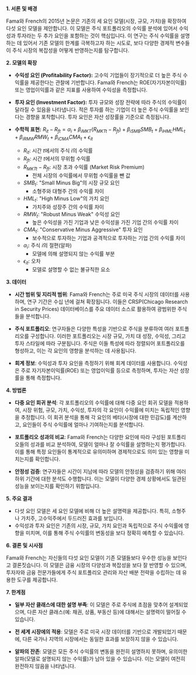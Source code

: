 **1. 서론 및 배경**

Fama와 French의 2015년 논문은 기존의 세 요인 모델(시장, 규모, 가치)을 확장하여 다섯 요인 모델을 제안합니다. 이 모델은 주식 포트폴리오의 수익률 분석에 있어서 수익성과 투자라는 두 추가 요인을 포함하는 것이 핵심입니다. 이 연구는 주식 수익률을 설명하는 데 있어서 기존 모델의 한계를 극복하고자 하는 시도로, 보다 다양한 경제적 변수들이 주식 시장의 복잡성을 어떻게 반영하는지를 탐구합니다.

**2. 모델의 확장**

- **수익성 요인 (Profitability Factor):** 고수익 기업들이 장기적으로 더 높은 주식 수익률을 제공한다는 관찰에 기반합니다. Fama와 French는 ROE(자기자본이익률) 또는 영업이익률과 같은 지표를 사용하여 수익성을 측정합니다.
  
- **투자 요인 (Investment Factor):** 투자 규모와 성장 전략에 따라 주식의 수익률이 달라질 수 있음을 나타냅니다. 적은 투자를 하는 기업이 더 높은 주식 수익률을 보인다는 경향을 포착합니다. 투자 요인은 자산 성장률을 기준으로 측정됩니다.

- **수학적 표현:** $R_{it} - R_{ft} = \alpha_i + \beta_{iMKT}(R_{MKTt} - R_{ft}) + \beta_{iSMB}SMB_t + \beta_{iHML}HML_t + \beta_{iRMW}RMW_t + \beta_{iCMA}CMA_t + \epsilon_{it}$
	- $R_{it}$: 시간 $t$에서의 주식 $i$의 수익률
	- $R_{ft}$: 시간 $t$에서의 무위험 수익률
	- $R_{MKTt} - R_{ft}$: 시장 초과 수익률 (Market Risk Premium)
		- 전체 시장의 수익률에서 무위험 수익률을 뺀 값
	- $SMB_t$: "Small Minus Big"의 시장 규모 요인 
		- 소형주와 대형주 간의 수익률 차이
	- $HML_t$: "High Minus Low"의 가치 요인 
		- 가치주와 성장주 간의 수익률 차이
	- $RMW_t$: "Robust Minus Weak" 수익성 요인
		- 높은 수익성을 가진 기업과 낮은 수익성을 가진 기업 간의 수익률 차이
	- $CMA_t$: "Conservative Minus Aggressive" 투자 요인
		- 보수적으로 투자하는 기업과 공격적으로 투자하는 기업 간의 수익률 차이
	- $\alpha_i$: 주식 $i$의 절편(알파)
		- 모델에 의해 설명되지 않는 수익률 부분
	- $\epsilon_{it}$: 오차 
		- 모델로 설명할 수 없는 불규칙한 요소

**3. 데이터**

- **시간 범위 및 지리적 범위**: Fama와 French는 주로 미국 주식 시장의 데이터를 사용하며, 연구 기간은 수십 년에 걸쳐 확장됩니다. 이들은 CRSP(Chicago Research in Security Prices) 데이터베이스를 주요 데이터 소스로 활용하여 광범위한 주식들을 분석합니다.

- **주식 포트폴리오**: 연구자들은 다양한 특성을 기반으로 주식을 분류하여 여러 포트폴리오를 구성합니다. 이러한 포트폴리오는 시장 규모, 가치 대 성장, 수익성, 그리고 투자 스타일에 따라 구분됩니다. 주식은 이들 특성에 따라 정렬되어 포트폴리오를 형성하고, 이는 각 요인의 영향을 분석하는 데 사용됩니다.

- **회계 정보**: 수익성과 투자 요인을 측정하기 위해 회계 데이터를 사용합니다. 수익성은 주로 자기자본이익률(ROE) 또는 영업이익률 등으로 측정하며, 투자는 자산 성장률을 통해 측정합니다.

**4. 방법론**

- **다중 요인 회귀 분석**: 각 포트폴리오의 수익률에 대해 다중 요인 회귀 모델을 적용하여, 시장 위험, 규모, 가치, 수익성, 투자의 각 요인이 수익률에 미치는 독립적인 영향을 추정합니다. 이 회귀 분석을 통해 각 요인의 베타(시장에 대한 민감도)를 계산하고, 요인들이 주식 수익률에 얼마나 기여하는지를 분석합니다.

- **포트폴리오 성과의 비교**: Fama와 French는 다양한 요인에 따라 구성된 포트폴리오들의 성과를 비교 분석하여, 모델이 얼마나 잘 수익률을 설명하는지 평가합니다. 이를 통해 특정 요인들이 통계적으로 유의미하며 경제적으로도 의미 있는 영향을 미치는지를 확인합니다.

- **안정성 검증**: 연구자들은 시간이 지남에 따라 모델의 안정성을 검증하기 위해 여러 하위 기간에 대한 분석도 수행합니다. 이는 모델이 다양한 경제 상황에서도 일관된 성능을 보이는지를 확인하기 위함입니다.

**5. 주요 결과**

- 다섯 요인 모델은 세 요인 모델에 비해 더 높은 설명력을 제공합니다. 특히, 소형주나 가치주, 고수익주에서 두드러진 효과를 보입니다.
- 수익성과 투자 요인은 기존의 시장, 규모, 가치 요인과 독립적으로 주식 수익률에 영향을 미치며, 이를 통해 주식 수익률의 변동성을 보다 정확히 예측할 수 있습니다.

**6. 결론 및 시사점**

Fama와 French는 자신들의 다섯 요인 모델이 기존 모델들보다 우수한 성능을 보인다고 결론짓습니다. 이 모델은 금융 시장의 다양성과 복잡성을 보다 잘 반영할 수 있으며, 투자자와 금융 전문가들에게 주식 포트폴리오 관리와 자산 배분 전략을 수립하는 데 유용한 도구를 제공합니다.

**7. 한계점**
- **일부 자산 클래스에 대한 설명 부족**: 이 모델은 주로 주식에 초점을 맞추어 설계되었으며, 다른 자산 클래스(예: 채권, 상품, 부동산 등)에 대해서는 설명력이 떨어질 수 있습니다.

- **전 세계 시장에의 적용**: 모델은 주로 미국 시장 데이터를 기반으로 개발되었기 때문에, 다른 국가나 지역의 시장에서는 동일한 효과를 보장하지 않을 수 있습니다.

- **알파의 잔존**: 모델은 모든 주식 수익률의 변동을 완전히 설명하지 못하며, 유의미한 알파(모델로 설명되지 않는 수익률)가 남아 있을 수 있습니다. 이는 모델이 여전히 완전하지 않음을 나타냅니다.